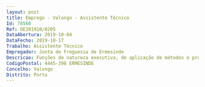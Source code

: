 ```yaml
--- 
layout: post
title: Emprego - Valongo - Assistente Técnico
Id: 70560
Ref: OE201910/0205
DataAbertura: 2019-10-04
DataFecho: 2019-10-17
Trabalho: Assistente Técnico
Empregador: Junta de Freguesia de Ermesinde
Descricao: Funções de natureza executiva, de aplicação de métodos e processos com base em diretivas bem definidas e instruções gerais, de grau médio de complexidade. Estas funções englobam nomeadamente  tarefas e funções relacionadas com a organização e implementação de atividades desportivas  organização e implementação de atividades de ocupação de tempos livres para a juventude  organização de programas de intercâmbio juvenil.
CodigoPostal: 4445-398 ERMESINDE
Concelho: Valongo
Distrito: Porto
--- 
```

